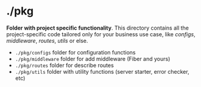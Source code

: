 # ./pkg

**Folder with project specific functionality**. This directory contains all the project-specific code tailored only for your business use case, like _configs_, _middleware_, _routes_, _utils_ or else.

- `./pkg/configs` folder for configuration functions
- `./pkg/middleware` folder for add middleware (Fiber and yours)
- `./pkg/routes` folder for describe routes
- `./pkg/utils` folder with utility functions (server starter, error checker, etc)